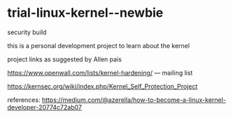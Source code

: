 # trial-linux-kernel--newbie
security build


this is a personal development project to learn about the kernel 

project links as suggested by Allen pais

https://www.openwall.com/lists/kernel-hardening/ — mailing list

https://kernsec.org/wiki/index.php/Kernel_Self_Protection_Project


references:
https://medium.com/@azerella/how-to-become-a-linux-kernel-developer-20774c72ab07
